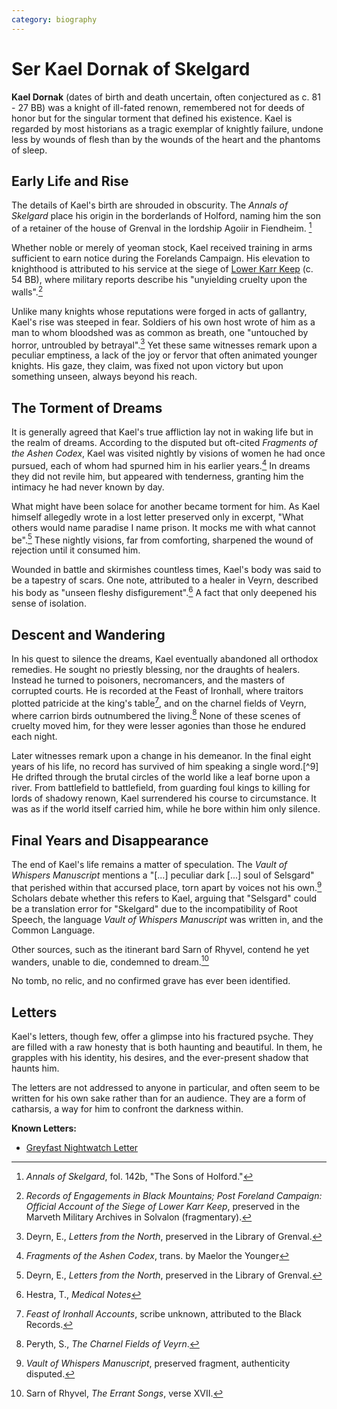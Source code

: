 ```yaml
---
category: biography
---
```


# Ser Kael Dornak of Skelgard


**Kael Dornak** (dates of birth and death uncertain, often conjectured as c. 81 - 27 BB) was a knight of ill-fated renown, remembered not for deeds of honor but for the singular torment that defined his existence. Kael is regarded by most historians as a tragic exemplar of knightly failure, undone less by wounds of flesh than by the wounds of the heart and the phantoms of sleep.

## Early Life and Rise

<!-- Skelgard is the castle in which the house Grenval resides. It is located in an area named Holford in the lordship Agoiir in Fiendheim. Kael Dornak was knighted under their banner, though in the black mountains. -->

The details of Kael's birth are shrouded in obscurity. The *Annals of Skelgard* place his origin in the borderlands of Holford, naming him the son of a retainer of the house of Grenval in the lordship Agoiir in Fiendheim. [^1]

Whether noble or merely of yeoman stock, Kael received training in arms sufficient to earn notice during the Forelands Campaign. His elevation to knighthood is attributed to his service at the siege of [Lower Karr Keep](/wiki/geography/eides/land-of-abominations/black-mountains/Lower-Karr-Keep.md) (c. 54 BB), where military reports describe his "unyielding cruelty upon the walls".[^2]

Unlike many knights whose reputations were forged in acts of gallantry, Kael's rise was steeped in fear. Soldiers of his own host wrote of him as a man to whom bloodshed was as common as breath, one "untouched by horror, untroubled by betrayal".[^3] Yet these same witnesses remark upon a peculiar emptiness, a lack of the joy or fervor that often animated younger knights. His gaze, they claim, was fixed not upon victory but upon something unseen, always beyond his reach.

## The Torment of Dreams

It is generally agreed that Kael's true affliction lay not in waking life but in the realm of dreams. According to the disputed but oft-cited *Fragments of the Ashen Codex*, Kael was visited nightly by visions of women he had once pursued, each of whom had spurned him in his earlier years.[^4] In dreams they did not revile him, but appeared with tenderness, granting him the intimacy he had never known by day.

What might have been solace for another became torment for him. As Kael himself allegedly wrote in a lost letter preserved only in excerpt, "What others would name paradise I name prison. It mocks me with what cannot be".[^3] These nightly visions, far from comforting, sharpened the wound of rejection until it consumed him.

Wounded in battle and skirmishes countless times, Kael's body was said to be a tapestry of scars. One note, attributed to a healer in Veyrn, described his body as "unseen fleshy disfigurement".[^6] A fact that only deepened his sense of isolation.

## Descent and Wandering

In his quest to silence the dreams, Kael eventually abandoned all orthodox remedies. He sought no priestly blessing, nor the draughts of healers. Instead he turned to poisoners, necromancers, and the masters of corrupted courts. He is recorded at the Feast of Ironhall, where traitors plotted patricide at the king's table[^7], and on the charnel fields of Veyrn, where carrion birds outnumbered the living.[^8] None of these scenes of cruelty moved him, for they were lesser agonies than those he endured each night.

Later witnesses remark upon a change in his demeanor. In the final eight years of his life, no record has survived of him speaking a single word.[^9] He drifted through the brutal circles of the world like a leaf borne upon a river. From battlefield to battlefield, from guarding foul kings to killing for lords of shadowy renown, Kael surrendered his course to circumstance. It was as if the world itself carried him, while he bore within him only silence.

## Final Years and Disappearance

The end of Kael's life remains a matter of speculation. The *Vault of Whispers Manuscript* mentions a "[...] peculiar dark [...] soul of Selsgard" that perished within that accursed place, torn apart by voices not his own.[^10] Scholars debate whether this refers to Kael, arguing that "Selsgard" could be a translation error for "Skelgard" due to the incompatibility of Root Speech, the language *Vault of Whispers Manuscript* was written in, and the Common Language.

Other sources, such as the itinerant bard Sarn of Rhyvel, contend he yet wanders, unable to die, condemned to dream.[^11]

No tomb, no relic, and no confirmed grave has ever been identified.

## Letters

Kael's letters, though few, offer a glimpse into his fractured psyche. They are filled with a raw honesty that is both haunting and beautiful. In them, he grapples with his identity, his desires, and the ever-present shadow that haunts him.

The letters are not addressed to anyone in particular, and often seem to be written for his own sake rather than for an audience. They are a form of catharsis, a way for him to confront the darkness within.

**Known Letters:**

- [Greyfast Nightwatch Letter](/wiki/objects/literature/letters/L1-Kael-Dornak.md)

[^1]: *Annals of Skelgard*, fol. 142b, "The Sons of Holford."

[^2]: *Records of Engagements in Black Mountains; Post Foreland Campaign: Official Account of the Siege of Lower Karr Keep*, preserved in the Marveth Military Archives in Solvalon (fragmentary).

[^3]: Deyrn, E., *Letters from the North*, preserved in the Library of Grenval.

[^4]: *Fragments of the Ashen Codex*, trans. by Maelor the Younger

[^6]: Hestra, T., *Medical Notes*

[^7]: *Feast of Ironhall Accounts*, scribe unknown, attributed to the Black Records.

[^8]: Peryth, S., *The Charnel Fields of Veyrn*.

[^10]: *Vault of Whispers Manuscript*, preserved fragment, authenticity disputed.

[^11]: Sarn of Rhyvel, *The Errant Songs*, verse XVII.

